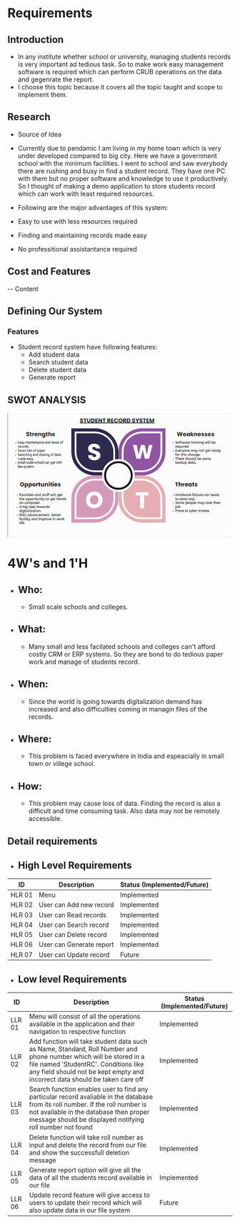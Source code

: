 # Requirements
## Introduction
  * In any institute whether school or university, managing students records is very important ad tedious task. So to make work easy management software is required which can perform CRUB operations on the data and gegenrate the report.
  * I choose this topic because it covers all the topic taught and scope to implement them. 

## Research
  * Source of Idea
  * Currently due to pendamic I am living in my home town which is very under developed compared to big city. Here we have a government school with the minimum facilities. I went to school and saw everybody there are rushing and busy in find a student record. They have one PC with them but no proper software and knowledge to use it   productively. So I thought of making a demo application to store students record which can work with least required resources.

  * Following are the major advantages of this system:
   * Easy to use with less resources required
   * Finding and maintaining records made easy
   * No professitional assistantance required

## Cost and Features

-- Content 
## Defining Our System
### Features
  * Student record system have following features:
    * Add student data
    * Search student data
    * Delete student data
    * Generate report   
## SWOT ANALYSIS
![SWOTAnalysis](https://github.com/thesingh07/259733-Mini-Project/blob/master/1_Requirements/SWOT.png)

# 4W&#39;s and 1&#39;H

  * ## Who:
    * Small scale schools and colleges.   

  * ## What:
    * Many small and less facilated schools and colleges can't afford costly CRM or ERP systems. So they are bond to do tedious paper work and manage of students record.

  * ## When:
    * Since the world is going towards digitalization demand has increased and also difficulties coming in managin files of the records.

  * ## Where:
    * This problem is faced everywhere in India and espeacially in small town or villege school.

  * ## How:
    * This problem may cause loss of data. Finding the record is also a difficult and time consuming task. Also data may not be remotely accessible. 

## Detail requirements
  * ## High Level Requirements
| ID | Description | Status (Implemented/Future) |
| ----- | ----- | ------- |
| HLR 01 | Menu | Implemented |
| HLR 02 | User can Add new record | Implemented |
| HLR 03 | User can Read records | Implemented |
| HLR 04 | User can Search record | Implemented |
| HLR 05 | User can Delete record | Implemented |
| HLR 06 | User can Generate report | Implemented |
| HLR 07 | User can Update record | Future |

  * ##  Low level Requirements
| ID | Description | Status (Implemented/Future) |
| ----- | ----- | ------- |
| LLR 01| Menu will consist of all the operations available in the application and their navigation to respective function | Implemented |
| LLR 02| Add function will take student data such as Name, Standard, Roll Number and phone number which will be stored in a file named 'StudentRC'. Conditions like any field should not be kept empty and incorrect data should be taken care off | Implemented |
| LLR 03| Search function enables user to find any particular record avaliable in the database from its roll number. If the roll number is not available in the database then proper message should be displayed notifying roll number not found | Implemented |
| LLR 04| Delete function will take roll number as input and delete the record from our file and show the successfull deletion message | Implemented |
| LLR 05| Generate report option will give all the data of all the students record available in our file | Implemented |
| LLR 06| Update record feature will give access to users to update their record which will also update data in our file system | Future |
